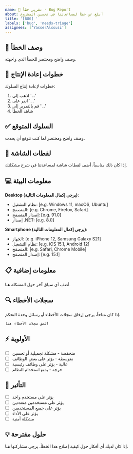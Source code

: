 ```yaml
---
name: 🐛 تقرير خطأ - Bug Report
about: أبلغ عن خطأ لمساعدتنا في تحسين المشروع
title: '[BUG] '
labels: ['bug', 'needs-triage']
assignees: ['YasserAlsousi']
---
```


## 🐛 وصف الخطأ
وصف واضح ومختصر للخطأ الذي واجهته.

## 🔄 خطوات إعادة الإنتاج
خطوات لإعادة إنتاج السلوك:
1. اذهب إلى '...'
2. انقر على '...'
3. قم بالتمرير إلى '...'
4. شاهد الخطأ

## ✅ السلوك المتوقع
وصف واضح ومختصر لما كنت تتوقع أن يحدث.

## 📸 لقطات الشاشة
إذا كان ذلك مناسباً، أضف لقطات شاشة لمساعدتنا في شرح مشكلتك.

## 💻 معلومات البيئة
**Desktop (يرجى إكمال المعلومات التالية):**
- نظام التشغيل: [e.g. Windows 11, macOS, Ubuntu]
- المتصفح: [e.g. Chrome, Firefox, Safari]
- إصدار المتصفح: [e.g. 91.0]
- إصدار .NET: [e.g. 8.0]

**Smartphone (يرجى إكمال المعلومات التالية):**
- الجهاز: [e.g. iPhone 12, Samsung Galaxy S21]
- نظام التشغيل: [e.g. iOS 15.1, Android 12]
- المتصفح: [e.g. Safari, Chrome Mobile]
- إصدار المتصفح: [e.g. 15.1]

## 📋 معلومات إضافية
أضف أي سياق آخر حول المشكلة هنا.

## 🔍 سجلات الأخطاء
إذا كان متاحاً، يرجى إرفاق سجلات الأخطاء أو رسائل وحدة التحكم.

```
الصق سجلات الأخطاء هنا
```

## ⚡ الأولوية
- [ ] منخفضة - مشكلة تجميلية أو تحسين
- [ ] متوسطة - يؤثر على بعض الوظائف
- [ ] عالية - يؤثر على وظائف رئيسية
- [ ] حرجة - يمنع استخدام النظام

## 🎯 التأثير
- [ ] يؤثر على مستخدم واحد
- [ ] يؤثر على مستخدمين متعددين
- [ ] يؤثر على جميع المستخدمين
- [ ] يؤثر على الأداء
- [ ] مشكلة أمنية

## 💡 حلول مقترحة
إذا كان لديك أي أفكار حول كيفية إصلاح هذا الخطأ، يرجى مشاركتها هنا.
